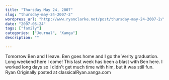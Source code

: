 ```yaml
---
title: "Thursday May 24, 2007"
slug: "thursday-may-24-2007-2"
wordpress_url: "http://www.ryanclarke.net/post/thursday-may-24-2007-2/"
date: "2007-05-24"
tags: ["family"]
categories: ["Journal", "Xanga"]
description: ""

---
```


Tomorrow Ben and I leave. Ben goes home and I go the Verity graduation. Long weekend here I come!
This last week has been a blast with Ben here. I worked long days so I didn't get much time with him, but it was still fun.
Ryan
Originally posted at classicalRyan.xanga.com
